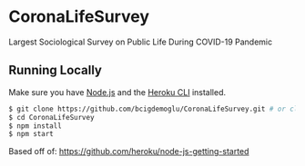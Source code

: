 # CoronaLifeSurvey
Largest Sociological Survey on Public Life During COVID-19 Pandemic

## Running Locally

Make sure you have [Node.js](http://nodejs.org/) and the [Heroku CLI](https://cli.heroku.com/) installed.

```sh
$ git clone https://github.com/bcigdemoglu/CoronaLifeSurvey.git # or clone your own fork
$ cd CoronaLifeSurvey
$ npm install
$ npm start
```

Based off of: https://github.com/heroku/node-js-getting-started
